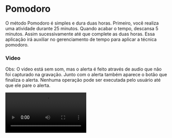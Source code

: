 # Pomodoro

O método Pomodoro é simples e dura duas horas. Primeiro, você realiza uma atividade durante 25 minutos.
Quando acabar o tempo, descansa 5 minutos. Assim sucessivamente até que complete as duas horas.
Essa aplicação irá auxiliar no gerenciamento de tempo para aplicar a técnica pomodoro.

### Video

Obs: O video está sem som, mas o alerta é feito através de audio que não foi capturado na gravação. Junto com o alerta também aparece o botão que finaliza o alerta.
Nenhuma operação pode ser executada pelo usuário até que ele pare o alerta.

<div>
  <video src="https://user-images.githubusercontent.com/54549125/145273392-5496ef0b-4ed0-47de-8b09-9bc8402cbea8.mp4"  width="50%"controls="controls" autoplay="autoplay">
</div>




